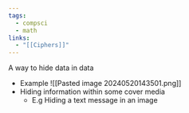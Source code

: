 ```yaml
---
tags:
  - compsci
  - math
links:
  - "[[Ciphers]]"
---
```

A way to hide data in data
- Example
![[Pasted image 20240520143501.png]]
- Hiding information within some cover media
	- E.g Hiding a text message in an image
